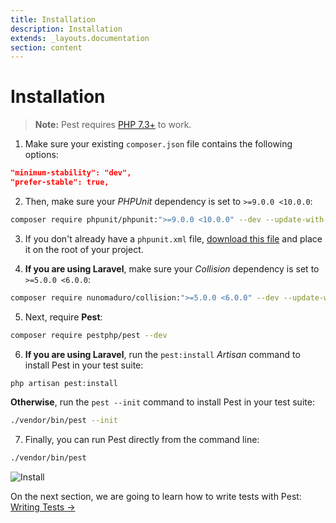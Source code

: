 ```yaml
---
title: Installation
description: Installation
extends: _layouts.documentation
section: content
---
```


# Installation

> **Note:** Pest requires [PHP 7.3+](https://php.net/releases/) to work.

1. Make sure your existing `composer.json` file contains the following options:

```json
"minimum-stability": "dev",
"prefer-stable": true,
```

2. Then, make sure your _PHPUnit_ dependency is set to `>=9.0.0 <10.0.0`:

```bash
composer require phpunit/phpunit:">=9.0.0 <10.0.0" --dev --update-with-dependencies
```

3. If you don't already have a `phpunit.xml` file, [download this file](https://github.com/pestphp/pest/blob/master/stubs/Laravel/phpunit.xml) and place it on the root of your project.

4. **If you are using Laravel**, make sure your _Collision_ dependency is set to `>=5.0.0 <6.0.0`:

```bash
composer require nunomaduro/collision:">=5.0.0 <6.0.0" --dev --update-with-dependencies
```

5. Next, require **Pest**:

```bash
composer require pestphp/pest --dev
```

6. **If you are using Laravel**, run the `pest:install` _Artisan_ command to install Pest in your test suite:

```bash
php artisan pest:install
```

**Otherwise**, run the `pest --init` command to install Pest in your test suite:

```bash
./vendor/bin/pest --init
```

7. Finally, you can run Pest directly from the command line:

```bash
./vendor/bin/pest
```

![Install](/assets/img/install.png)

On the next section, we are going to learn how to write tests with Pest: [Writing Tests →](/docs/writing-tests)
